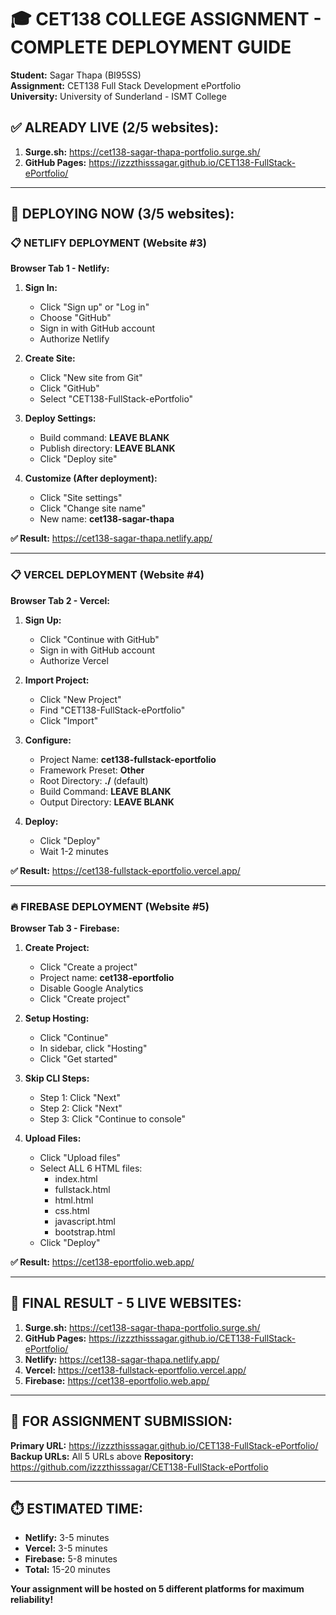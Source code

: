 # 🎓 CET138 COLLEGE ASSIGNMENT - COMPLETE DEPLOYMENT GUIDE

**Student:** Sagar Thapa (BI95SS)  
**Assignment:** CET138 Full Stack Development ePortfolio  
**University:** University of Sunderland - ISMT College

## ✅ ALREADY LIVE (2/5 websites):
1. **Surge.sh:** https://cet138-sagar-thapa-portfolio.surge.sh/
2. **GitHub Pages:** https://izzzthisssagar.github.io/CET138-FullStack-ePortfolio/

---

## 🚀 DEPLOYING NOW (3/5 websites):

### 📋 NETLIFY DEPLOYMENT (Website #3)

**Browser Tab 1 - Netlify:**
1. **Sign In:**
   - Click "Sign up" or "Log in" 
   - Choose "GitHub"
   - Sign in with GitHub account
   - Authorize Netlify

2. **Create Site:**
   - Click "New site from Git"
   - Click "GitHub"
   - Select "CET138-FullStack-ePortfolio"

3. **Deploy Settings:**
   - Build command: **LEAVE BLANK**
   - Publish directory: **LEAVE BLANK**
   - Click "Deploy site"

4. **Customize (After deployment):**
   - Click "Site settings"
   - Click "Change site name"
   - New name: **cet138-sagar-thapa**

**✅ Result:** https://cet138-sagar-thapa.netlify.app/

---

### 📋 VERCEL DEPLOYMENT (Website #4)

**Browser Tab 2 - Vercel:**
1. **Sign Up:**
   - Click "Continue with GitHub"
   - Sign in with GitHub account
   - Authorize Vercel

2. **Import Project:**
   - Click "New Project"
   - Find "CET138-FullStack-ePortfolio"
   - Click "Import"

3. **Configure:**
   - Project Name: **cet138-fullstack-eportfolio**
   - Framework Preset: **Other**
   - Root Directory: **./** (default)
   - Build Command: **LEAVE BLANK**
   - Output Directory: **LEAVE BLANK**

4. **Deploy:**
   - Click "Deploy"
   - Wait 1-2 minutes

**✅ Result:** https://cet138-fullstack-eportfolio.vercel.app/

---

### 🔥 FIREBASE DEPLOYMENT (Website #5)

**Browser Tab 3 - Firebase:**
1. **Create Project:**
   - Click "Create a project"
   - Project name: **cet138-eportfolio**
   - Disable Google Analytics
   - Click "Create project"

2. **Setup Hosting:**
   - Click "Continue"
   - In sidebar, click "Hosting"
   - Click "Get started"

3. **Skip CLI Steps:**
   - Step 1: Click "Next"
   - Step 2: Click "Next" 
   - Step 3: Click "Continue to console"

4. **Upload Files:**
   - Click "Upload files"
   - Select ALL 6 HTML files:
     - index.html
     - fullstack.html
     - html.html
     - css.html
     - javascript.html
     - bootstrap.html
   - Click "Deploy"

**✅ Result:** https://cet138-eportfolio.web.app/

---

## 🎯 FINAL RESULT - 5 LIVE WEBSITES:

1. **Surge.sh:** https://cet138-sagar-thapa-portfolio.surge.sh/
2. **GitHub Pages:** https://izzzthisssagar.github.io/CET138-FullStack-ePortfolio/
3. **Netlify:** https://cet138-sagar-thapa.netlify.app/
4. **Vercel:** https://cet138-fullstack-eportfolio.vercel.app/
5. **Firebase:** https://cet138-eportfolio.web.app/

---

## 📝 FOR ASSIGNMENT SUBMISSION:

**Primary URL:** https://izzzthisssagar.github.io/CET138-FullStack-ePortfolio/
**Backup URLs:** All 5 URLs above
**Repository:** https://github.com/izzzthisssagar/CET138-FullStack-ePortfolio

---

## ⏱️ ESTIMATED TIME:
- **Netlify:** 3-5 minutes
- **Vercel:** 3-5 minutes
- **Firebase:** 5-8 minutes
- **Total:** 15-20 minutes

**Your assignment will be hosted on 5 different platforms for maximum reliability!**
